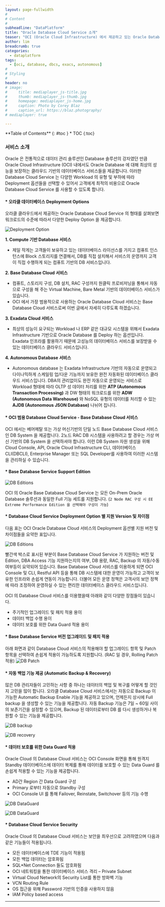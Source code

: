 ```yaml
---
layout: page-fullwidth
#
# Content
#
subheadline: "DataPlatform"
title: "Oracle Database Cloud Service 소개"
teaser: "OCI (Oracle Cloud Infrastructure) 에서 제공하고 있는 Oracle Database Cloud Service 에 대해 알아봅니다."
author: lim
breadcrumb: true
categories:
  - dataplatform
tags:
  - [oci, database, dbcs, exacs, autonomous]
#
# Styling
#
header: no
# image:
#     title: mediaplayer_js-title.jpg
#     thumb: mediaplayer_js-thumb.jpg
#     homepage: mediaplayer_js-home.jpg
#     caption: Photo by Corey Blaz
#     caption_url: https://blaz.photography/
# mediaplayer: true

---
```


<div class="panel radius" markdown="1">
**Table of Contents**
{: #toc }
*  TOC
{:toc}
</div>

### 서비스 소개
Oracle 은 전통적으로 데이터 관리 솔루션인 Database 솔루션의 강자였던 만큼 Oracle Cloud Infrastructure (OCI) 내에서도 Oracle Database 에 대해 최상의 성능을 보장하는 클라우드 기반의 데이터베이스 서비스들을 제공합니다. 
이러한 Database Cloud Service 는 다양한 Workload 의 유형 및 부하에 따라 Deployment 옵션들을 선택할 수 있어서 고객에게 최적의 비용으로 Oracle Database Cloud Service 를 사용할 수 있도록 합니다.

#### * 오라클 데이터베이스 Deployment Options

오라클 클라우드에서 제공하는 Oracle Database Cloud Service 의 형태를 살펴보면 워크로드의 수준에 따라서 다양한 Deploy Option 을 제공합니다.

![Deployment Option](/assets/img/dataplatform/dbcs/01.blog-oracle-dbcs-deployment-option.PNG)

**1. Compute 기반 Database 서비스**

- 제일 작게는 고객들이 보유하고 있는 데이터베이스 라이선스를 가지고 컴퓨트 인스턴스에 Block 스토리지를 연결해서, DB를 직접 설치해서 서비스의 운영까지 고객이 직접 수행하게 되는 컴퓨트 기반의 DB 서비스입니다.

**2. Base Database Cloud 서비스**
- 컴퓨트, 스토리지 구성, DB 설치, RAC 구성까지 원클릭 프로비저닝을 통해서 자동으로 구성을 해 주는 Virtual Machine, Bare Metal 기반의 데이터베이스 서비스가 있습니다. 
- OCI 에서 가장 범용적으로 사용하는 Oracle Database Cloud 서비스는 Base Database Cloud 서비스로써 이번 글에서 자세히 다루도록 하겠습니다.

**3. Exadata Cloud 서비스**
- 최상의 성능이 요구되는 Workload 나 ERP 같은 대규모 시스템을 위해서 Exadata Infrastructure 기반으로 Oracle Database 를 Deploy 하는 옵션입니다. Exadata 인프라를 활용하기 때문에 고성능의 데이터베이스 서비스를 보장받을 수 있는 데이터베이스 클라우드 서비스입니다.

**4. Autonomous Database 서비스**
- Autonomous database 는 Exadata Infrastructure 기반의 자동으로 운영되고 다이나믹하게 스케일링 업/다운 기능까지 보유한 완전 자동화된 데이터베이스 클라우드 서비스입니다. DBA의 관리없이도 완전 자동으로 운영되는 서비스로 Workload 형태에 따라 OLTP 성 데이터 처리를 위한 **ATP (Autonomous Transaction Processing)** 과 DW 형태의 워크로드를 위한 **ADW (Autonomous Data Warehouse)** 와 NoSQL 유형의 데이터를 처리할 수 있는 **AJDB (Autonomous JSON Database)** 나뉘어 집니다.


#### * OCI 범용 Database Cloud Service - Base Database Cloud 서비스

OCI 에서는 베어메탈 또는 가상 머신기반의 단일 노드 Base Database Cloud 서비스인 DB System 을 제공합니다. 
2노드 RAC DB 시스템을 사용하려고 할 경우는 가상 머신 기반의 DB System 을 선택하셔야 합니다.
이런 DB System 자원 생성을 위해 Cloud Console, API, Oracle Cloud Infrastructure CLI, 데이터베이스 CLI(DBCLI), Enterprise Manager 또는 SQL Developer를 사용하여 이러한 시스템을 관리하실 수 있습니다.

#### * Base Database Service Support Edition

![DB Editions](/assets/img/dataplatform/dbcs/02.blog-oracle-dbcs-editions.PNG)

OCI 의 Oracle Base Database Cloud Service 는 모든 On-Prem Oracle Database 솔루션과 동일한 Full 기능 세트를 지원합니다.
(`2 Node RAC 구성 시 EE Extreme Performance Edition 을 선택해야 구성이 가능`)

#### * Database Cloud Service Deployment Option 별 지원 Version 및 차이점
다음 표는 OCI Oracle Database Cloud 서비스의 Deployment 옵션별 지원 버전 및 차이점들을 요약한 표입니다.

![DB Editions](/assets/img/dataplatform/dbcs/03.blog-oracle-dbcs-option-versions.PNG)

빨간색 박스로 표시된 부분이 Base Database Cloud Service 가 지원하는 버전 및 Edition, DBA Access 기능 지원하는지의 여부, DB 용량, RAC, Backup 의 자동/수동 여부등이 요약되어 있습니다.
Base Database Cloud 서비스를 이용하게 되면 OCI Console 및 CLI, Restful API 등을 통해 DB 시스템에 대한 운영이 가능하고 고객이 보유한 인프라와 손쉽게 연동이 가능합니다. 더불어 모든 운영 정책은 고객사의 보안 정책에 따라 조정하여 운영하실 수 있는 편리한 데이터베이스 클라우드 서비스입니다.

OCI 의 Database Cloud 서비스를 이용했을때 아래와 같이 다양한 장점들이 있습니다.
- 주기적인 업그레이드 및 패치 적용 용이 
- 데이터 백업 수행 용이
- 데이터 보호를 위한 Data Guard 적용 용이

#### * Base Database Service 버전 업그레이드 및 패치 적용

아래 화면과 같이 Database Cloud 서비스의 적용해야 할 업그레이드 항목 및 Patch 항목을 선택하여 손쉽게 적용이 가능하도록 지원합니다.
(RAC 일 경우, Rolling Patch 적용)
![DB Patch](/assets/img/dataplatform/dbcs/04.blog-oracle-dbcs-patch.PNG)

#### * 자동 백업 기능 제공 (Automatic Backup & Recovery)
많은 DB 관리자들이 고민하는 사항 중 하나는 데이터의 백업 및 복구를 어떻게 할 것인지 고민을 많이 합니다. 오라클 Database Cloud 서비스에서는 자동으로 Backup 이 가능한 Automatic Backup Enable 기능을 제공하고 있으며, 언제든지 상시에 Full backup 을 생성할 수 있는 기능을 제공합니다.
자동 Backup 기능은 7일 ~ 60일 사이의 보존기간을 설정할 수 있으며, Backup 된 데이터로부터 DB 를 다시 생성하거나 복원할 수 있는 기능을 제공합니다.

![DB backup](/assets/img/dataplatform/dbcs/05.blog-oracle-dbcs-automatic-backup.PNG)

![DB recovery](/assets/img/dataplatform/dbcs/06.blog-oracle-dbcs-backup-db-create.PNG)

#### * 데이터 보호를 위한 Data Guard 적용
Oracle Cloud 의 Database Cloud 서비스는 OCI Console 화면을 통해 원격지 Standby 데이터베이스에 데이터 복제를 통해 데이터를 보호할 수 있는 Data Guard 를 손쉽게 적용할 수 있는 기능을 제공합니다.
- AD간 Region 간 Data Guard 구성
- Primary 로부터 자동으로 Standby 구성
- OCI Console UI 를 통해 Failover, Reinstate, Switchover 등의 기능 수행

![DB DataGuard](/assets/img/dataplatform/dbcs/07.blog-oracle-dbcs-dg-button.PNG)


![DB DataGuard](/assets/img/dataplatform/dbcs/08.blog-oracle-dbcs-dg-create.PNG)

#### * Database Cloud Service Security
Oracle Cloud 의 Database Cloud 서비스는 보안을 최우선으로 고려하였으며 다음과 같은 기능들이 적용됩니다.
- 모든 데이터베이스에 TDE 기능이 적용됨
- 모든 백업 데이터는 암호화됨
- SQL*Net Connection 들도 암호화됨
- OCI 네트워킹을 통한 데이터베이스 서비스 격리 – Private Subnet
- Virtual Cloud Network의 Security List를 통한 방화벽 기능
- VCN Routing Rule
- OS 접근을 위해 Password 기반의 인증을 사용하지 않음
- IAM Policy based access

---


